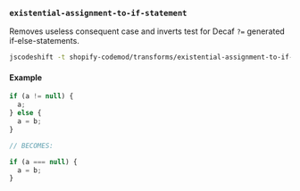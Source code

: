### `existential-assignment-to-if-statement`

Removes useless consequent case and inverts test for Decaf `?=` generated if-else-statements.

```sh
jscodeshift -t shopify-codemod/transforms/existential-assignment-to-if-statement <file>
```

#### Example

```js
if (a != null) {
  a;
} else {
  a = b;
}

// BECOMES:

if (a === null) {
  a = b;
}
```
